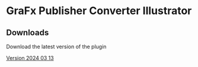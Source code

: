 # GraFx Publisher Converter Illustrator

## Downloads

Download the latest version of the plugin

[Version 2024 03 13](https://www.test.com)
